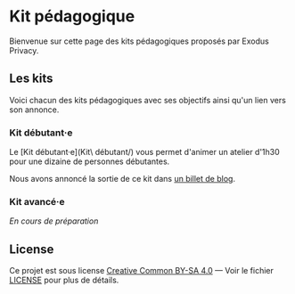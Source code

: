 # Kit pédagogique

Bienvenue sur cette page des kits pédagogiques proposés par Exodus Privacy.

## Les kits

Voici chacun des kits pédagogiques avec ses objectifs ainsi qu'un lien vers son annonce.

### Kit débutant·e

Le [Kit débutant·e](Kit\ débutant/) vous permet d'animer un atelier d'1h30 pour une dizaine de personnes débutantes.

Nous avons annoncé la sortie de ce kit dans [un billet de blog](https://exodus-privacy.eu.org/fr/post/kitdebutant/).

### Kit avancé·e

*En cours de préparation*

## License

Ce projet est sous license [Creative Common BY-SA 4.0](https://creativecommons.org/licenses/by-sa/4.0/deed.fr) — Voir le fichier [LICENSE](LICENSE) pour plus de détails.

